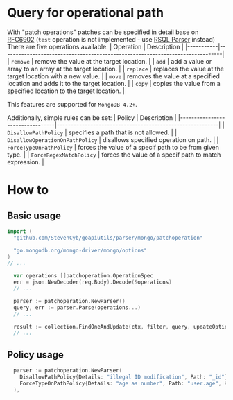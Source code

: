 # Query for operational path
With "patch operations" patches can be specified in detail base on [RFC6902](https://datatracker.ietf.org/doc/html/rfc6902)
(`test` operation is not implemented - use [RSQL Parser](parser/mongo/rsql/README.md) instead)
There are five operations available:
| Operation | Description                                                                   |
|-----------|-------------------------------------------------------------------------------|
| `remove`  | remove the value at the target location.                                      |
| `add`     | add a value or array to an array at the target location.                      |
| `replace` | replaces the value at the target location with a new value.                   |
| `move`    | removes the value at a specified location and adds it to the target location. |
| `copy`    | copies the value from a specified location to the target location.            |

This features are supported for `MongoDB 4.2+`.

Additionally, simple rules can be set:
| Policy                          | Description                                                                   |
|---------------------------------|----------------------------------------------------------|
| `DisallowPathPolicy`            | specifies a path that is not allowed.                    |
| `DisallowOperationOnPathPolicy` | disallows specified operation on path.                   |
| `ForceTypeOnPathPolicy`         | forces the value of a specif path to be from given type. |
| `ForceRegexMatchPolicy`         | forces the value of a specif path to match expression.   |

# How to
## Basic usage
```go
import (
  "github.com/StevenCyb/goapiutils/parser/mongo/patchoperation"

  "go.mongodb.org/mongo-driver/mongo/options"
)
// ...

  var operations []patchoperation.OperationSpec
  err = json.NewDecoder(req.Body).Decode(&operations)
  // ...

  parser := patchoperation.NewParser()
  query, err := parser.Parse(operations...)
  // ...

  result := collection.FindOneAndUpdate(ctx, filter, query, updateOptions)
  // ...
```
## Policy usage
```go
  parser := patchoperation.NewParser(
    DisallowPathPolicy{Details: "illegal ID modification", Path: "_id"},
    ForceTypeOnPathPolicy{Details: "age as number", Path: "user.age", Kind: reflect.Int64},
  ),
```
